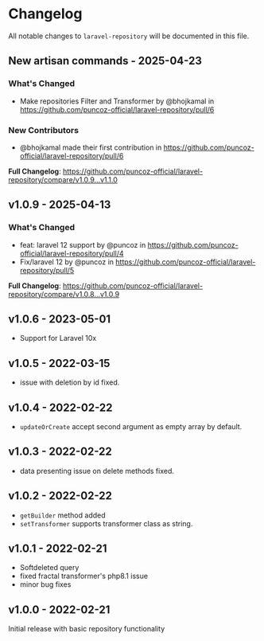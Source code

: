 # Changelog

All notable changes to `laravel-repository` will be documented in this file.

## New artisan commands - 2025-04-23

### What's Changed

* Make repositories Filter and Transformer by @bhojkamal in https://github.com/puncoz-official/laravel-repository/pull/6

### New Contributors

* @bhojkamal made their first contribution in https://github.com/puncoz-official/laravel-repository/pull/6

**Full Changelog**: https://github.com/puncoz-official/laravel-repository/compare/v1.0.9...v1.1.0

## v1.0.9 - 2025-04-13

### What's Changed

* feat: laravel 12 support by @puncoz in https://github.com/puncoz-official/laravel-repository/pull/4
* Fix/laravel 12 by @puncoz in https://github.com/puncoz-official/laravel-repository/pull/5

**Full Changelog**: https://github.com/puncoz-official/laravel-repository/compare/v1.0.8...v1.0.9

## v1.0.6 - 2023-05-01

- Support for Laravel 10x

## v1.0.5 - 2022-03-15

- issue with deletion by id fixed.

## v1.0.4 - 2022-02-22

- `updateOrCreate` accept second argument as empty array by default.

## v1.0.3 - 2022-02-22

- data presenting issue on delete methods fixed.

## v1.0.2 - 2022-02-22

- `getBuilder` method added
- `setTransformer` supports transformer class as string.

## v1.0.1 - 2022-02-21

- Softdeleted query
- fixed fractal transformer's php8.1 issue
- minor bug fixes

## v1.0.0 - 2022-02-21

Initial release with basic repository functionality
